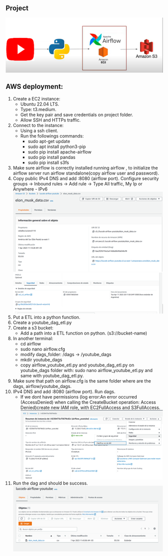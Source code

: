 ## Project 
![project diagram ](/images/diagrama_proyecto.png)
## AWS deployment:
1. Create a EC2 instance:
	- Ubuntu 22.04 LTS.
	- Type: t3.medium.
	- Get the key pair and save credentials on project folder.
	- Allow SSH and HTTPs traffic.
2. Connect to the instance:
	- Using a ssh client.
	- Run the followings commands:
		- sudo apt-get update
		- sudo apt install python3-pip
		- sudo pip install apache-airflow
		- sudo pip install pandas
		- sudo pip install s3fs
3. Make sure airflow is correctly installed running airflow , to initialize the airflow server run airflow standalone(copy airflow user and password).
4. Copy public IPv4 DNS and add :8080 (airflow port).
Configure security groups -> Inbound rules -> Add rule -> Type All traffic,  My Ip or Anywhere - IPv6
![project diagram ](/images/editar_regla_entradas.png)
![project diagram ](/images/grupos_de_seguridad.png)
5. Put a ETL into a python function.
6. Create a youtube_dag_etl.py
7. Create a s3 bucket:
	- Add a path into a ETL function on python. (s3://bucket-name)
8. In another terminal:
	- cd airflow
	- sudo nano airflow.cfg
	- modify dags_folder: /dags -> /youtube_dags
	- mkdir youtube_dags
	- copy airflow_youtube_etl.py and youtube_dag_etl.py on youtube_dags folder with: sudo nano airflow_youtube_etl.py and same with youtube_dag_etl.py.
9. Make sure that path on airflow.cfg is the same folder where are the dags, airflow/youtube_dags.
10. IPv4 DNS and add :8080 (airflow port). Run dags.
	- If we dont have permissions (log error:An error occurred (AccessDenied) when calling the CreateBucket operation: Access Denied)create new IAM role, with EC2FullAccess and S3FullAccess.
![project diagram ](/images/modificar_rol_iam.png)
11. Run the dag and should be success. 
![project diagram ](/images/bucket.png)
